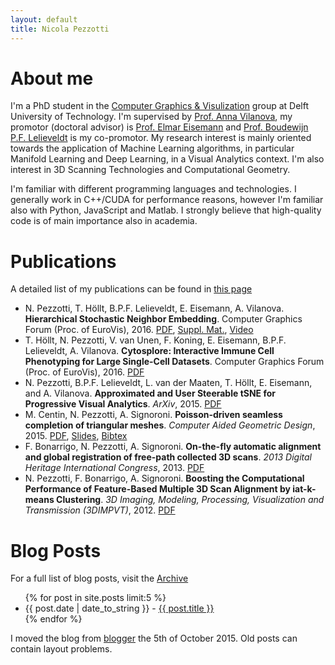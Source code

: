 ```yaml
---
layout: default
title: Nicola Pezzotti
---
```


About me
=======================

I'm a PhD student in the [Computer Graphics & Visulization](https://graphics.tudelft.nl/) group at Delft University of Technology.
I'm supervised by [Prof. Anna Vilanova](https://graphics.tudelft.nl/anna-vilanova/), my promotor (doctoral advisor) is [Prof. Elmar Eisemann](http://graphics.tudelft.nl/~eisemann/) and [Prof. Boudewijn P.F. Lelieveldt](https://www.lumc.nl/org/radiologie/medewerkers/1008040000252222) is my co-promotor.
My research interest is mainly oriented towards the application of Machine Learning algorithms, in particular Manifold Learning and Deep Learning, in a Visual Analytics context.
I'm also interest in 3D Scanning Technologies and Computational Geometry.

I'm familiar with different programming languages and technologies. I generally work in C++/CUDA for performance reasons, however I'm familiar also with Python, JavaScript and Matlab. 
I strongly believe that high-quality code is of main importance also in academia.


Publications
================
A detailed list of my publications can be found in [this page](publications/)


* N. Pezzotti, T. Höllt, B.P.F. Lelieveldt, E. Eisemann, A. Vilanova. **Hierarchical Stochastic Neighbor Embedding**. Computer Graphics Forum (Proc. of EuroVis), 2016. [PDF](publications/2016_hsne/preprint.pdf), [Suppl. Mat.](publications/2016_hsne/experiments.pdf), [Video](publications/2016_hsne/sun_analysis.mp4)
* T. Höllt, N. Pezzotti, V. van Unen, F. Koning, E. Eisemann, B.P.F. Lelieveldt, A. Vilanova. **Cytosplore: Interactive Immune Cell Phenotyping for Large Single-Cell Datasets**. Computer Graphics Forum (Proc. of EuroVis), 2016. [PDF](https://graphics.tudelft.nl/Publications-new/2016/HPVKELV16/eurovis16_Cytosplore_Interactive_Immune_Cell_Phenotyping_for_Large_Single-Cell_Datasets.pdf)
* N. Pezzotti, B.P.F. Lelieveldt, L. van der Maaten, T. Höllt, E. Eisemann, and A. Vilanova. **Approximated and User Steerable tSNE for Progressive Visual Analytics**. *ArXiv*, 2015. [PDF](http://arxiv.org/pdf/1512.01655v2.pdf)
* M. Centin, N. Pezzotti, A. Signoroni. **Poisson-driven seamless completion of triangular meshes**. *Computer Aided Geometric Design*, 2015. [PDF](publications/2014_Poisson_Driven_Seamless_completion.pdf), [Slides](2014_Poisson_Driven_Seamless_completion_presentation.pdf), [Bibtex](https://scholar.google.nl/scholar.bib?q=info:kmdSnlU02MkJ:scholar.google.com/&output=citation&scisig=AAGBfm0AAAAAVsRRbkgD9w_9f0NRdQmQFC2dA0Z5RWSy&scisf=4&hl=it&scfhb=1)
* F. Bonarrigo, N. Pezzotti, A. Signoroni. **On-the-fly automatic alignment and global registration of free-path collected 3D scans**. *2013 Digital Heritage International Congress*, 2013. [PDF](publications/2013_On-the-fly_automatic_alignment_and_global_registration_of_freepath_collected_3D_scans.pdf)
* N. Pezzotti, F. Bonarrigo, A. Signoroni. **Boosting the Computational Performance of Feature-Based Multiple 3D Scan Alignment by iat-k-means Clustering**. *3D Imaging, Modeling, Processing, Visualization and Transmission (3DIMPVT)*, 2012. [PDF](publications/Boosting_the_computational_performance_of_feature_based_multiple_3D_scan_alignment_by_iat_k_means_clustering.pdf)


Blog Posts
===================

For a full list of blog posts, visit the [Archive](archive/)

<ul>
{% for post in site.posts limit:5 %}
     <li>{{ post.date | date_to_string }} - <a href="{{ site.baseurl }}{{ post.url }}">{{ post.title }}</a></li>
{% endfor %}
</ul>

I moved the blog from [blogger](http://diaryofatinker.blogspot.nl/) the 5th of October 2015. 
Old posts can contain layout problems.




